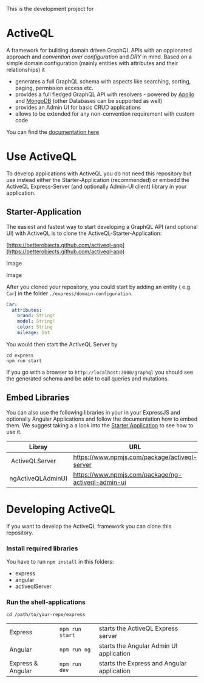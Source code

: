 This is the development project for 

# ActiveQL 

A framework for building domain driven GraphQL APIs with an oppionated approach and _convention over configuration_ and _DRY_ in mind. Based on a simple domain configuration (mainly entities with attributes and their relationships) it 

  * generates a full GraphQL schema with aspects like searching, sorting, paging, permission access etc.   
  * provides a full fledged GraphQL API with resolvers - powered by [Apollo](https://www.apollographql.com) and [MongoDB](https://www.mongodb.com) (other Databases can be supported as well)
  * provides an Admin UI for basic CRUD applications 
  * allows to be extended for any non-convention requirement with custom code

You can find the [documentation here](https://betterobjects.github.io/activeql/)

# Use ActiveQL

To develop applications with ActiveQL you do not need this repository but use instead either the Starter-Application (recommended) or embedd the ActiveQL Express-Server (and optionally Admin-UI client) library in your application.

## Starter-Application 

The easiest and fastest way to start developing a GraphQL API (and optional UI) with ActiveQL is to clone the ActiveQL-Starter-Application: 

[https://betterobjects.github.com/activeql-app](https://betterobjects.github.com/activeql-app)

Image

Image

After you cloned your repository, you could start by adding an entity ( e.g. `Car`) in the folder `./express/domain-configuration`.

```yaml
Car: 
  attributes: 
    brand: String!
    model: String!
    color: String
    mileage: Int
```

You would then start the ActiveQL Server by

```
cd express
npm run start
```

If you go with a browser to `http://localhost:3000/graphql` you should see the generated schema and be able to call queries and mutations. 


## Embed Libraries 

You can also use the following libraries in your in your ExpressJS and optionally Angular Applications and follow the documentation how to embed them. We suggest taking a a look into the [Starter Application](#starter-application.md) to see how to use it.

| Libray            | URL                                                 | 
| ----------------- | --------------------------------------------------- | 
| ActiveQLServer    | https://www.npmjs.com/package/activeql-server       |
| ngActiveQLAdminUI | https://www.npmjs.com/package/ng-activeql-admin-ui  |


# Developing ActiveQL

If you want to develop the ActiveQL framework you can clone this repository.

### Install required libraries

You have to run `npm install` in this folders: 

  * express
  * angular
  * activeqlServer

### Run the shell-applications

`cd /path/to/your-repo/express`

|   |   |   |
| - | - | - |
| Express           | `npm run start` | starts the ActiveQL Express server       |
| Angular           | `npm run ng`    | starts the Angular Admin UI application       |
| Express & Angular | `npm run dev`   | starts the Express and Angular application    |

